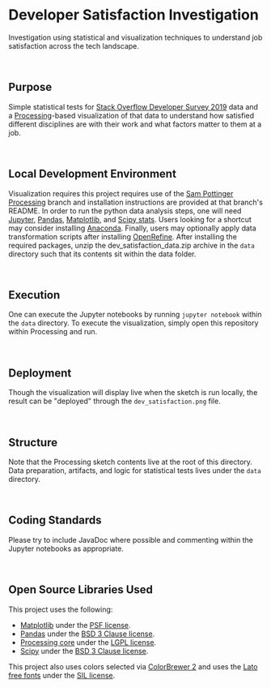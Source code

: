 Developer Satisfaction Investigation
====================================================================================================
Investigation using statistical and visualization techniques to understand job satisfaction across the tech landscape.

<br>

Purpose
----------------------------------------------------------------------------------------------------
Simple statistical tests for [Stack Overflow Developer Survey 2019]() data and a [Processing]()-based visualization of that data to understand how satisfied different disciplines are with their work and what factors matter to them at a job.

<br>

Local Development Environment
----------------------------------------------------------------------------------------------------
Visualization requires this project requires use of the [Sam Pottinger Processing](https://github.com/sampottinger/processing) branch and installation instructions are provided at that branch's README. In order to run the python data analysis steps, one will need [Jupyter](https://jupyter.org/), [Pandas](https://pandas.pydata.org/), [Matplotlib](https://matplotlib.org/), and [Scipy stats](https://scipy.org/install.html). Users looking for a shortcut may consider installing [Anaconda](https://www.anaconda.com/distribution/). Finally, users may optionally apply data transformation scripts after installing [OpenRefine](http://openrefine.org/). After installing the required packages, unzip the dev_satisfaction_data.zip archive in the `data` directory such that its contents sit within the data folder.

<br>

Execution
----------------------------------------------------------------------------------------------------
One can execute the Jupyter notebooks by running `jupyter notebook` within the `data` directory. To execute the visualization, simply open this repository within Processing and run.

<br>

Deployment
----------------------------------------------------------------------------------------------------
Though the visualization will display live when the sketch is run locally, the result can be "deployed" through the `dev_satisfaction.png` file.

<br>

Structure
----------------------------------------------------------------------------------------------------
Note that the Processing sketch contents live at the root of this directory. Data preparation, artifacts, and logic for statistical tests lives under the `data` directory.

<br>

Coding Standards
----------------------------------------------------------------------------------------------------
Please try to include JavaDoc where possible and commenting within the Jupyter notebooks as appropriate.

<br>

Open Source Libraries Used
----------------------------------------------------------------------------------------------------
This project uses the following:

 - [Matplotlib](https://matplotlib.org/) under the [PSF license](https://docs.python.org/3/license.html).
 - [Pandas](https://pandas.pydata.org/) under the [BSD 3 Clause license](https://pandas.pydata.org/pandas-docs/stable/getting_started/overview.html#license).
 - [Processing core](https://processing.org) under the [LGPL license](https://github.com/processing/processing/blob/master/license.txt).
 - [Scipy](https://github.com/scipy/scipy) under the [BSD 3 Clause license](https://github.com/scipy/scipy/blob/master/LICENSE.txt).

This project also uses colors selected via [ColorBrewer 2](https://colorbrewer2.org) and uses the [Lato free fonts](http://www.latofonts.com/lato-free-fonts/) under the [SIL license](https://scripts.sil.org/cms/scripts/page.php?item_id=OFL_web).
